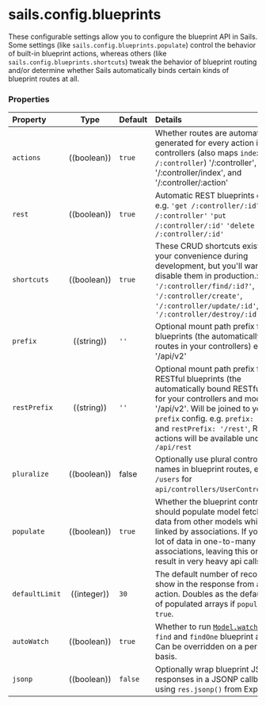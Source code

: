 # sails.config.blueprints

These configurable settings allow you to configure the blueprint API in Sails.  Some settings (like `sails.config.blueprints.populate`) control the behavior of built-in blueprint actions, whereas others (like `sails.config.blueprints.shortcuts`) tweak the behavior of blueprint routing and/or determine whether Sails automatically binds certain kinds of blueprint routes at all.


### Properties

| Property    | Type       | Default   | Details |
|:------------|:----------:|:----------|:--------|
| `actions`| ((boolean))|`true`|Whether routes are automatically generated for every action in your controllers (also maps `index` to `/:controller`) '/:controller', '/:controller/index', and '/:controller/:action'
|`rest`|((boolean))|`true`|Automatic REST blueprints enabled? e.g. `'get /:controller/:id?'` `'post /:controller'` `'put /:controller/:id'` `'delete /:controller/:id'`
|`shortcuts`|((boolean))|`true`|These CRUD shortcuts exist for your convenience during development, but you'll want to disable them in production.: `'/:controller/find/:id?'`, `'/:controller/create'`, `'/:controller/update/:id'`, and `'/:controller/destroy/:id'`
| `prefix`      | ((string))| `''`     | Optional mount path prefix for blueprints (the automatically bound routes in your controllers) e.g. '/api/v2'
| `restPrefix`  | ((string))| `''`     | Optional mount path prefix for RESTful blueprints (the automatically bound RESTful routes for your controllers and models) e.g. '/api/v2'. Will be joined to your `prefix` config. e.g. `prefix: '/api'` and `restPrefix: '/rest'`, RESTful actions will be available under `/api/rest`
|`pluralize`|((boolean))|false|Optionally use plural controller names in blueprint routes, e.g. `/users` for `api/controllers/UserController.js`.
|`populate`|((boolean))|`true`|Whether the blueprint controllers should populate model fetches with data from other models which are linked by associations.  If you have a lot of data in one-to-many associations, leaving this on may result in very heavy api calls.
|`defaultLimit`|((integer))|`30`|The default number of records to show in the response from a "find" action.  Doubles as the default size of populated arrays if `populate` is `true`.
|`autoWatch`|((boolean))|`true`|Whether to run [`Model.watch()`](http://sailsjs.com/documentation/reference/web-sockets/resourceful-pubsub/watch.html) in the `find` and `findOne` blueprint actions.  Can be overridden on a per-model basis.
|`jsonp`|((boolean))|`false`|Optionally wrap blueprint JSON responses in a JSONP callback using `res.jsonp()` from Express 3.


<docmeta name="displayName" value="sails.config.blueprints">
<docmeta name="pageType" value="property">

